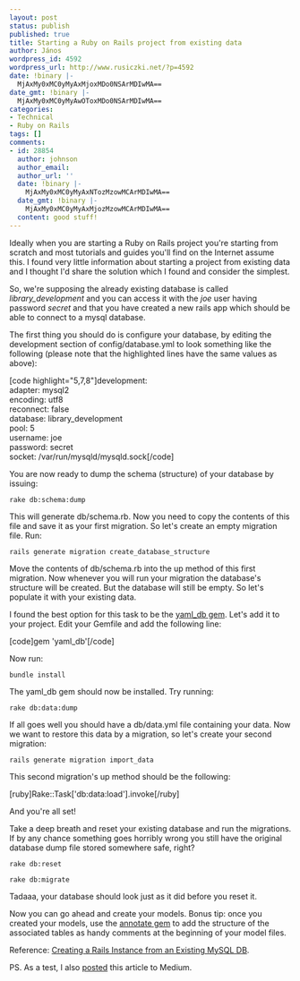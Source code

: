 ```yaml
---
layout: post
status: publish
published: true
title: Starting a Ruby on Rails project from existing data
author: János
wordpress_id: 4592
wordpress_url: http://www.rusiczki.net/?p=4592
date: !binary |-
  MjAxMy0xMC0yMyAxMjoxMDo0NSArMDIwMA==
date_gmt: !binary |-
  MjAxMy0xMC0yMyAwOToxMDo0NSArMDIwMA==
categories:
- Technical
- Ruby on Rails
tags: []
comments:
- id: 28854
  author: johnson
  author_email: 
  author_url: ''
  date: !binary |-
    MjAxMy0xMC0yMyAxNTozMzowMCArMDIwMA==
  date_gmt: !binary |-
    MjAxMy0xMC0yMyAxMjozMzowMCArMDIwMA==
  content: good stuff!
---
```

<p>Ideally when you are starting a Ruby on Rails project you're starting from scratch and most tutorials and guides you'll find on the Internet assume this. I found very little information about starting a project from existing data and I thought I'd share the solution which I found and consider the simplest.</p>
<p>So, we're supposing the already existing database is called <em>library_development</em> and you can access it with the <em>joe</em> user having password <em>secret</em> and that you have created a new rails app which should be able to connect to a mysql database.</p>
<p>The first thing you should do is configure your database, by editing the development section of config/database.yml to look something like the following (please note that the highlighted lines have the same values as above):</p>
<p>[code highlight="5,7,8"]development:<br />
  adapter: mysql2<br />
  encoding: utf8<br />
  reconnect: false<br />
  database: library_development<br />
  pool: 5<br />
  username: joe<br />
  password: secret<br />
  socket: /var/run/mysqld/mysqld.sock[/code]</p>
<p>You are now ready to dump the schema (structure) of your database by issuing:</p>
<p><code>rake db:schema:dump</code></p>
<p>This will generate db/schema.rb. Now you need to copy the contents of this file and save it as your first migration. So let's create an empty migration file. Run:</p>
<p><code>rails generate migration create_database_structure</code></p>
<p>Move the contents of db/schema.rb into the up method of this first migration. Now whenever you will run your migration the database's structure will be created. But the database will still be empty. So let's populate it with your existing data.</p>
<p>I found the best option for this task to be the <a href="https://github.com/ludicast/yaml_db">yaml_db gem</a>. Let's add it to your project. Edit your Gemfile and add the following line:</p>
<p>[code]gem 'yaml_db'[/code]</p>
<p>Now run:</p>
<p><code>bundle install</code></p>
<p>The yaml_db gem should now be installed. Try running:</p>
<p><code>rake db:data:dump</code></p>
<p>If all goes well you should have a db/data.yml file containing your data. Now we want to restore this data by a migration, so let's create your second migration:</p>
<p><code>rails generate migration import_data</code></p>
<p>This second migration's up method should be the following:</p>
<p>[ruby]Rake::Task['db:data:load'].invoke[/ruby]</p>
<p>And you're all set!</p>
<p>Take a deep breath and reset your existing database and run the migrations. If by any chance something goes horribly wrong you still have the original database dump file stored somewhere safe, right?</p>
<p><code>rake db:reset<br />
rake db:migrate</code></p>
<p>Tadaaa, your database should look just as it did before you reset it.</p>
<p>Now you can go ahead and create your models. Bonus tip: once you created your models, use the <a href="https://github.com/ctran/annotate_models">annotate gem</a> to add the structure of the associated tables as handy comments at the beginning of your model files.</p>
<p>Reference: <a href="http://blog.joelberghoff.com/2013/02/06/ruby-on-rails-tutorial-creating-a-rails-instance-from-an-existing-mysql-db/">Creating a Rails Instance from an Existing MySQL DB</a>.</p>
<p>PS. As a test, I also <a href="https://medium.com/p/7dda5044c85f">posted</a> this article to Medium.</p>
